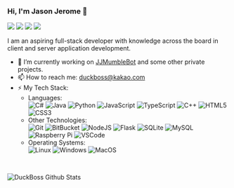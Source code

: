 ### Hi, I'm Jason Jerome 👋
[![](https://img.shields.io/badge/-@DuckBossDev-%231DA1F2?style=flat-square&logo=twitter&logoColor=ffffff)](https://twitter.com/DuckBossDev)
[![](https://img.shields.io/badge/-@DuckBoss-000000?style=flat-square&logo=github&logoColor=ffffff)](https://github.com/DuckBoss)
[![](https://img.shields.io/badge/-@JasonJerome-000000?style=flat-square&logo=bitbucket&logoColor=ffffff)](https://bitbucket.org/JasonJerome/)
[![](https://img.shields.io/badge/-@JJGameDev-FF0000?style=flat-square&logo=youtube&logoColor=ffffff)](https://www.youtube.com/channel/UCAODHGDvr6DrqMpjl_I7wHQ)

I am an aspiring full-stack developer with knowledge across the board in client and server application development.
- 🚀 I’m currently working on [JJMumbleBot](https://github.com/DuckBoss/JJMumbleBot) and some other private projects.
- 📫 How to reach me: [duckboss@kakao.com](mailto:duckboss@kakao.com)
- ⚡ My Tech Stack:
   - Languages:<br>
   ![C#](https://img.shields.io/badge/-C_Sharp-%23E44D27?style=flat-square&logo=c-sharp&logoColor=ffffff&color=009c39)
   ![Java](https://img.shields.io/badge/-Java-%23E44D27?style=flat-square&logo=java&logoColor=ffffff)
   ![Python](https://img.shields.io/badge/-Python-3776AB?style=flat-square&logo=python&logoColor=ffffff)
   ![JavaScript](https://img.shields.io/badge/-JavaScript-F7DF1E?style=flat-square&logo=javascript&logoColor=000000&labelColor=F7DF1E&color=F7DF1E)
   ![TypeScript](https://img.shields.io/badge/-TypeScript-007ACC?style=flat-square&logo=typescript&logoColor=ffffff)
   ![C++](https://img.shields.io/badge/-C/C++-00599C?style=flat-square&logo=c&logoColor=ffffff)
   ![HTML5](https://img.shields.io/badge/-HTML5-%23E44D27?style=flat-square&logo=html5&logoColor=ffffff)
   ![CSS3](https://img.shields.io/badge/-CSS3-%231572B6?style=flat-square&logo=css3)
   - Other Technologies:<br>
   ![Git](https://img.shields.io/badge/-Git-F05032?style=flat-square&logo=git&logoColor=ffffff)
   ![BitBucket](https://img.shields.io/badge/-BitBucket-0052CC?style=flat-square&logo=bitbucket&logoColor=ffffff)
   ![NodeJS](https://img.shields.io/badge/-NodeJS-339933?style=flat-square&logo=node.js&logoColor=ffffff)
   ![Flask](https://img.shields.io/badge/-Flask-000000?style=flat-square&logo=flask&logoColor=ffffff)
   ![SQLite](https://img.shields.io/badge/-SQLite-003B57?style=flat-square&logo=sqlite&logoColor=ffffff)
   ![MySQL](https://img.shields.io/badge/-MySQL-4479A1?style=flat-square&logo=mysql&logoColor=ffffff)
   ![Raspberry Pi](https://img.shields.io/badge/-RaspberryPi-C51A4A?style=flat-square&logo=raspberry-pi&logoColor=ffffff)
   ![VSCode](https://img.shields.io/badge/-VS_Code-007ACC?style=flat-square&logo=visual-studio-code&logoColor=ffffff)
   - Operating Systems: <br>
   ![Linux](https://img.shields.io/badge/-Linux-87CF3E?style=flat-square&logo=linux&logoColor=ffffff)
   ![Windows](https://img.shields.io/badge/-Windows-0078D6?style=flat-square&logo=windows&logoColor=ffffff)
   ![MacOS](https://img.shields.io/badge/-MacOS-999999?style=flat-square&logo=apple&logoColor=ffffff)

<br>

![DuckBoss Github Stats](https://github-readme-stats.vercel.app/api?username=duckboss&show_icons=true&title_color=fff&icon_color=03a5fc&text_color=9f9f9f&bg_color=151515)


<!--
**DuckBoss/DuckBoss** is a ✨ _special_ ✨ repository because its `README.md` (this file) appears on your GitHub profile.

Here are some ideas to get you started:


- 🌱 I’m currently learning ...
- 👯 I’m looking to collaborate on ...
- 🤔 I’m looking for help with ...
- 💬 Ask me about ...

- 😄 Pronouns: ...
-  Fun fact: ...
-->
